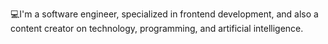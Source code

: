 💻I'm a software engineer, specialized in frontend development, and also a content creator on technology, programming, and artificial intelligence.